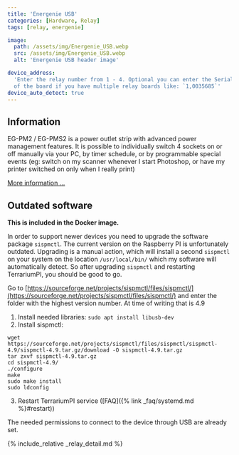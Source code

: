 ```yaml
---
title: 'Energenie USB'
categories: [Hardware, Relay]
tags: [relay, energenie]

image:
  path: /assets/img/Energenie_USB.webp
  src: /assets/img/Energenie_USB.webp
  alt: 'Energenie USB header image'

device_address:
  'Enter the relay number from 1 - 4. Optional you can enter the Serial address
  of the board if you have multiple relay boards like: `1,0035685`'
device_auto_detect: true
---
```


## Information

EG-PM2 / EG-PMS2 is a power outlet strip with advanced power management
features. It is possible to individually switch 4 sockets on or off manually via
your PC, by timer schedule, or by programmable special events (eg: switch on my
scanner whenever I start Photoshop, or have my printer switched on only when I
really print)

[More information ...](https://energenie.com/item.aspx?id=7556)

## Outdated software

**This is included in the Docker image.**

In order to support newer devices you need to upgrade the software package
`sispmctl`. The current version on the Raspberry PI is unfortunately outdated.
Upgrading is a manual action, which will install a second `sispmctl` on your
system on the location `/usr/local/bin/` which my software will automatically
detect. So after upgrading `sispmctl` and restarting TerrariumPI, you should be
good to go.

Go to
[https://sourceforge.net/projects/sispmctl/files/sispmctl/](https://sourceforge.net/projects/sispmctl/files/sispmctl/)
and enter the folder with the highest version number. At time of writing that is
4.9

1. Install needed libraries: `sudo apt install libusb-dev`
2. Install sispmctl:

```console
wget https://sourceforge.net/projects/sispmctl/files/sispmctl/sispmctl-4.9/sispmctl-4.9.tar.gz/download -O sispmctl-4.9.tar.gz
tar zxvf sispmctl-4.9.tar.gz
cd sispmctl-4.9/
./configure
make
sudo make install
sudo ldconfig
```

3. Restart TerrariumPI service ([FAQ]({% link _faq/systemd.md %}#restart))

The needed permissions to connect to the device through USB are already set.

{% include_relative _relay_detail.md %}
